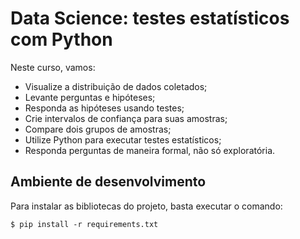 # Data Science: testes estatísticos com Python

Neste curso, vamos:

- Visualize a distribuição de dados coletados;
- Levante perguntas e hipóteses;
- Responda as hipóteses usando testes;
- Crie intervalos de confiança para suas amostras;
- Compare dois grupos de amostras;
- Utilize Python para executar testes estatísticos;
- Responda perguntas de maneira formal, não só exploratória.

## Ambiente de desenvolvimento

Para instalar as bibliotecas do projeto, basta executar o comando:

    $ pip install -r requirements.txt

